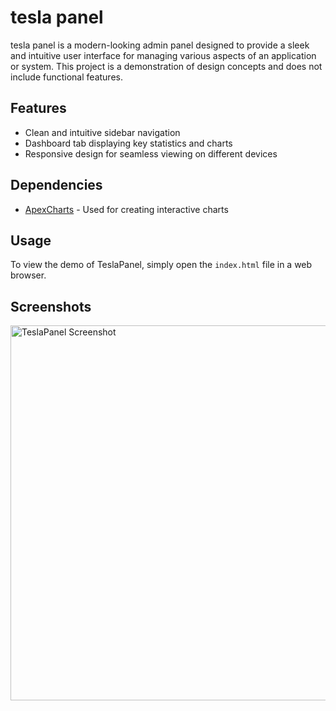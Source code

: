 # tesla panel

tesla panel is a modern-looking admin panel designed to provide a sleek and intuitive user interface for managing various aspects of an application or system. This project is a demonstration of design concepts and does not include functional features.

## Features

- Clean and intuitive sidebar navigation
- Dashboard tab displaying key statistics and charts
- Responsive design for seamless viewing on different devices

## Dependencies

- [ApexCharts](https://apexcharts.com/) - Used for creating interactive charts

## Usage

To view the demo of TeslaPanel, simply open the `index.html` file in a web browser.

## Screenshots

<img src="https://media.discordapp.net/attachments/922090113285103616/1230593499259342941/image.png?ex=6633e281&is=66216d81&hm=2add1bc34c9702232831f92286d3d441338b9a94a9e190f03977741c5b12a7c7&=&format=webp&quality=lossless" alt="TeslaPanel Screenshot" width="600">
